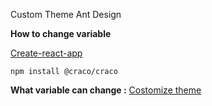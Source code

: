 Custom Theme Ant Design


**How to change variable**

  [Create-react-app](https://ant.design/docs/react/use-with-create-react-app?theme=dark)

    npm install @craco/craco
    
 **What variable can change :**
 [Costomize theme](https://ant.design/docs/react/customize-theme?theme=dark)
    
